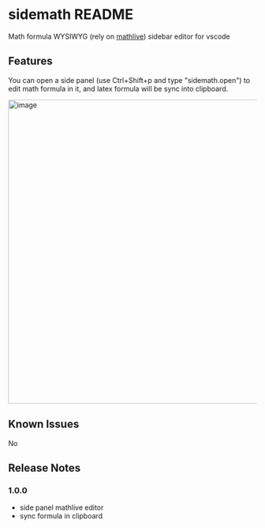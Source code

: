 # sidemath README

Math formula WYSIWYG (rely on [mathlive](https://mathlive.io/mathfield/)) sidebar editor for vscode

## Features

You can open a side panel (use Ctrl+Shift+p and type "sidemath.open") to edit math formula in it, and latex formula will be sync into clipboard.

<img width="1418" height="616" alt="image" src="https://github.com/user-attachments/assets/5c939651-6333-4ae9-a7a9-be83711fe34a" />

## Known Issues

No

## Release Notes

### 1.0.0

- side panel mathlive editor
- sync formula in clipboard
